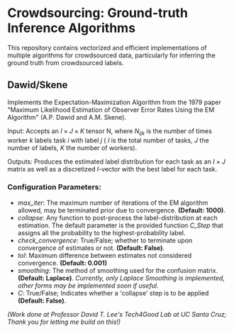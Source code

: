 # Crowdsourcing: Ground-truth Inference Algorithms

This repository contains vectorized and efficient implementations of multiple algorithms for crowdsourced data, particularly for inferring the ground truth from crowdsourced labels.

## **Dawid/Skene**

Implements the Expectation-Maximization Algorithm from the 1979 paper "Maximum Likelihood Estimation of Observer Error Rates Using the EM Algorithm" (A.P. Dawid and A.M. Skene).

Input: Accepts an $I \times J \times K$ tensor N, where $N_{ijk}$ is the number of times worker $k$ labels task $i$ with label $j$ ( $I$ is the total number of tasks, $J$ the number of labels, $K$ the number of workers).

Outputs: Produces the estimated label distribution for each task as an $I \times J$ matrix as well as a discretized $I$-vector with the best label for each task.

### Configuration Parameters:

- *max_iter*: The maximum number of iterations of the EM algorithm allowed, may be terminated prior due to convergence. **(Default: 1000)**.
- *collapse*: Any function to post-process the label-distribution at each estimation. The default parameter is the provided function *C_Step* that assigns all the probability to the highest-probability label.
-  *check_convergence*: True/False; whether to terminate upon convergence of estimates or not. **(Default: False)**.
-  *tol*: Maximum difference between estimates not considered convergence. **(Default: 0.001)**
-  *smoothing*: The method of smoothing used for the confusion matrix. **(Default: Laplace)**. *Currently, only Laplace Smoothing is implemented, other forms may be implemented soon if useful.* 
-  *C*: True/False; Indicates whether a 'collapse' step is to be applied **(Default: False)**.

*(Work done at Professor David T. Lee's Tech4Good Lab at UC Santa Cruz; Thank you for letting me build on this!)*
